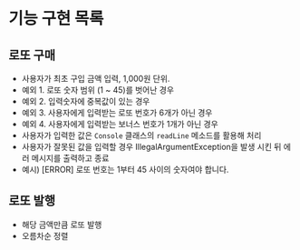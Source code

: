 # 기능 구현 목록


## 로또 구매
- 사용자가 최초 구입 금액 입력, 1,000원 단위.
- 예외 1. 로또 숫자 범위 (1 ~ 45)를 벗어난 경우
- 예외 2. 입력숫자에 중복값이 있는 경우
- 예외 3. 사용자에게 입력받는 로또 번호가 6개가 아닌 경우
- 예외 4. 사용자에게 입력받는 보너스 번호가 1개가 아닌 경우
- 사용자가 입력한 값은 `Console` 클래스의 `readLine` 메소드를 활용해 처리
- 사용자가 잘못된 값을 입력할 경우 IllegalArgumentException을 발생 시킨 뒤 에러 메시지를 출력하고 종료
- 예시) [ERROR] 로또 번호는 1부터 45 사이의 숫자여야 합니다.

## 로또 발행
- 해당 금액만큼 로또 발행
- 오름차순 정렬

